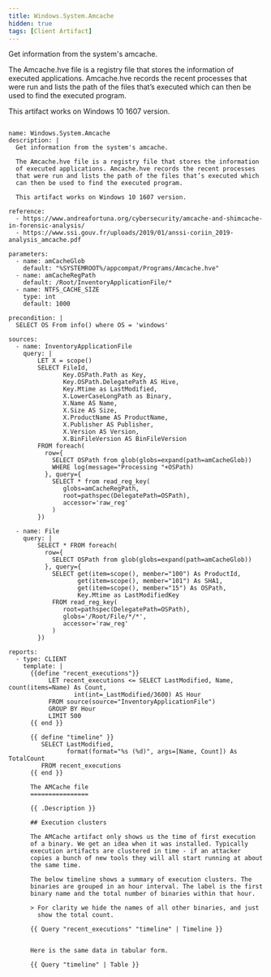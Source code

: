 ```yaml
---
title: Windows.System.Amcache
hidden: true
tags: [Client Artifact]
---
```


Get information from the system's amcache.

The Amcache.hve file is a registry file that stores the information
of executed applications. Amcache.hve records the recent processes
that were run and lists the path of the files that’s executed which
can then be used to find the executed program.

This artifact works on Windows 10 1607 version.


<pre><code class="language-yaml">
name: Windows.System.Amcache
description: |
  Get information from the system's amcache.

  The Amcache.hve file is a registry file that stores the information
  of executed applications. Amcache.hve records the recent processes
  that were run and lists the path of the files that’s executed which
  can then be used to find the executed program.

  This artifact works on Windows 10 1607 version.

reference:
  - https://www.andreafortuna.org/cybersecurity/amcache-and-shimcache-in-forensic-analysis/
  - https://www.ssi.gouv.fr/uploads/2019/01/anssi-coriin_2019-analysis_amcache.pdf

parameters:
  - name: amCacheGlob
    default: "%SYSTEMROOT%/appcompat/Programs/Amcache.hve"
  - name: amCacheRegPath
    default: /Root/InventoryApplicationFile/*
  - name: NTFS_CACHE_SIZE
    type: int
    default: 1000

precondition: |
  SELECT OS From info() where OS = 'windows'

sources:
  - name: InventoryApplicationFile
    query: |
        LET X = scope()
        SELECT FileId,
               Key.OSPath.Path as Key,
               Key.OSPath.DelegatePath AS Hive,
               Key.Mtime as LastModified,
               X.LowerCaseLongPath as Binary,
               X.Name AS Name,
               X.Size AS Size,
               X.ProductName AS ProductName,
               X.Publisher AS Publisher,
               X.Version AS Version,
               X.BinFileVersion AS BinFileVersion
        FROM foreach(
          row={
            SELECT OSPath from glob(globs=expand(path=amCacheGlob))
            WHERE log(message="Processing "+OSPath)
          }, query={
            SELECT * from read_reg_key(
               globs=amCacheRegPath,
               root=pathspec(DelegatePath=OSPath),
               accessor='raw_reg'
            )
        })

  - name: File
    query: |
        SELECT * FROM foreach(
          row={
            SELECT OSPath from glob(globs=expand(path=amCacheGlob))
          }, query={
            SELECT get(item=scope(), member="100") As ProductId,
                   get(item=scope(), member="101") As SHA1,
                   get(item=scope(), member="15") As OSPath,
                   Key.Mtime as LastModifiedKey
            FROM read_reg_key(
               root=pathspec(DelegatePath=OSPath),
               globs='/Root/File/*/*',
               accessor='raw_reg'
            )
        })

reports:
  - type: CLIENT
    template: |
      {{define "recent_executions"}}
           LET recent_executions <= SELECT LastModified, Name, count(items=Name) As Count,
                  int(int=_LastModified/3600) AS Hour
           FROM source(source="InventoryApplicationFile")
           GROUP BY Hour
           LIMIT 500
      {{ end }}

      {{ define "timeline" }}
         SELECT LastModified,
                format(format="%s (%d)", args=[Name, Count]) As TotalCount
         FROM recent_executions
      {{ end }}

      The AMCache file
      ================

      {{ .Description }}

      ## Execution clusters

      The AMCache artifact only shows us the time of first execution
      of a binary. We get an idea when it was installed. Typically
      execution artifacts are clustered in time - if an attacker
      copies a bunch of new tools they will all start running at about
      the same time.

      The below timeline shows a summary of execution clusters. The
      binaries are grouped in an hour interval. The label is the first
      binary name and the total number of binaries within that hour.

      > For clarity we hide the names of all other binaries, and just
        show the total count.

      {{ Query "recent_executions" "timeline" | Timeline }}


      Here is the same data in tabular form.

      {{ Query "timeline" | Table }}

</code></pre>

